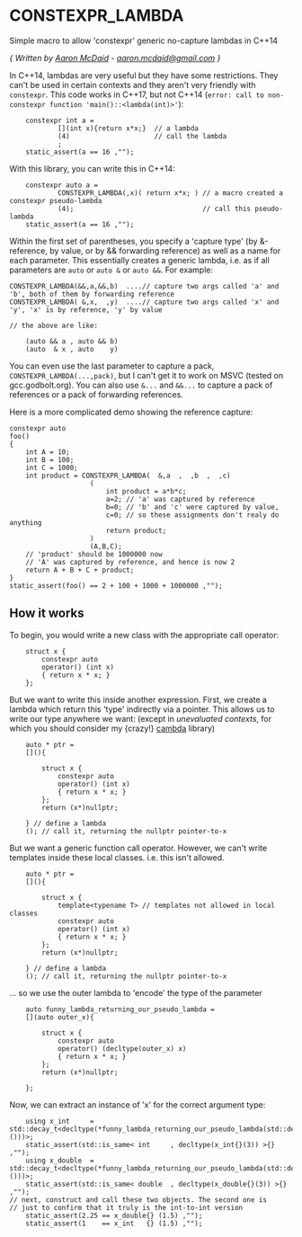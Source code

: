 # CONSTEXPR_LAMBDA
Simple macro to allow 'constexpr' generic no-capture lambdas in C++14

*{ Written by [Aaron McDaid](https://aaronmcdaid.github.io/) - aaron.mcdaid@gmail.com }*

In C++14, lambdas are very useful but they have some restrictions. They can't be used in certain contexts and they aren't very friendly with `constexpr`.
This code works in C++17, but not C++14 (`error: call to non-constexpr function 'main()::<lambda(int)>'`):

```
    constexpr int a =
            [](int x){return x*x;}  // a lambda
            (4)                     // call the lambda
            ;
    static_assert(a == 16 ,"");
```
With this library, you can write this in C++14:
```
    constexpr auto a =
            CONSTEXPR_LAMBDA(,x)( return x*x; ) // a macro created a constexpr pseudo-lambda
            (4);                                // call this pseudo-lambda
    static_assert(a == 16 ,"");
```

Within the first set of parentheses, you specify a 'capture type' (by &-reference, by value, or by && forwarding reference) as well as a name for each parameter.
This essentially creates a generic lambda, i.e. as if all parameters are `auto` or `auto &` or `auto &&`.
For example:
```
CONSTEXPR_LAMBDA(&&,a,&&,b)  ....// capture two args called 'a' and 'b', both of them by forwarding reference
CONSTEXPR_LAMBDA( &,x,  ,y)  ....// capture two args called 'x' and 'y', 'x' is by reference, 'y' by value

// the above are like:

    (auto && a , auto && b)
    (auto  & x , auto    y)
```

You can even use the last parameter to capture a pack, `CONSTEXPR_LAMBDA(...,pack)`, but I can't get it to work on MSVC (tested on gcc.godbolt.org).
You can also use `&...` and `&&...` to capture a pack of references or a pack of forwarding references.

Here is a more complicated demo showing the reference capture:
```
constexpr auto
foo()
{
    int A = 10;
    int B = 100;
    int C = 1000;
    int product = CONSTEXPR_LAMBDA(  &,a  ,  ,b  ,  ,c)
                    (
                        int product = a*b*c;
                        a=2; // 'a' was captured by reference
                        b=0; // 'b' and 'c' were captured by value,
                        c=0; // so these assignments don't realy do anything
                        return product;
                    )
                    (A,B,C);
    // 'product' should be 1000000 now
    // 'A' was captured by reference, and hence is now 2
    return A + B + C + product;
}
static_assert(foo() == 2 + 100 + 1000 + 1000000 ,"");
```

## How it works
To begin, you would write a new class with the appropriate call operator:
```
    struct x {
        constexpr auto
        operator() (int x)
        { return x * x; }
    };
```
But we want to write this inside another expression. First, we create a lambda which
return this 'type' indirectly via a pointer. This allows us to write our type anywhere
we want: (except in *unevaluated contexts*, for which you should consider my {crazy!} [cambda](https://github.com/aaronmcdaid/cambda) library)

```
    auto * ptr =
    [](){

        struct x {
            constexpr auto
            operator() (int x)
            { return x * x; }
        };
        return (x*)nullptr;

    } // define a lambda
    (); // call it, returning the nullptr pointer-to-x
```
But we want a generic function call operator. However, we can't write templates inside these local classes. i.e. this isn't allowed.
```
    auto * ptr =
    [](){

        struct x {
            template<typename T> // templates not allowed in local classes
            constexpr auto
            operator() (int x)
            { return x * x; }
        };
        return (x*)nullptr;

    } // define a lambda
    (); // call it, returning the nullptr pointer-to-x
```
... so we use the outer lambda to 'encode' the type of the parameter
```
    auto funny_lambda_returning_our_pseudo_lambda =
    [](auto outer_x){

        struct x {
            constexpr auto
            operator() (decltype(outer_x) x)
            { return x * x; }
        };
        return (x*)nullptr;

    };
```
Now, we can extract an instance of 'x' for the correct argument type:
```
    using x_int     = std::decay_t<decltype(*funny_lambda_returning_our_pseudo_lambda(std::declval<int>()))>;
    static_assert(std::is_same< int     , decltype(x_int{}(3)) >{} ,"");
    using x_double  = std::decay_t<decltype(*funny_lambda_returning_our_pseudo_lambda(std::declval<double>()))>;
    static_assert(std::is_same< double  , decltype(x_double{}(3)) >{} ,"");
// next, construct and call these two objects. The second one is
// just to confirm that it truly is the int-to-int version
    static_assert(2.25 == x_double{} (1.5) ,"");
    static_assert(1    == x_int   {} (1.5) ,"");
```
